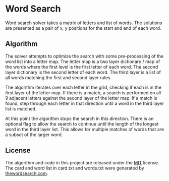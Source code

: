 # Word Search

Word search solver takes a matrix of letters and list of words. The solutions
are presented as a pair of x, y positions for the start and end of each word.

## Algorithm

The solver attempts to optimize the search with some pre-processing of the word
list into a letter map. The letter map is a two layer dictionary / map of the
words where the first level is the first letter of each word. The second layer
dictionary is the second letter of each word. The third layer is a list of
all words matching the first and second layer rules.

The algorithm iterates over each letter in the grid, checking if each is in
the first layer of the letter map. If there is a match, a search is performed
on all 9 adjacent letters against the second layer of the letter map. If a
match is found, step through each letter in that direction until a word in the
third layer list is matched.

At this point the algorithm stops the search in this direction. There is an
optional flag to allow the search to continue until the length of the longest
word in the third layer list. This allows for multiple matches of words that
are a subset of the larger word.

## License

The algorithm and code in this project are released under the [MIT](LICENSE.txt)
license. The card and word list in card.txt and words.txt were generated by
[thewordsearch.com](https://thewordsearch.com/puzzle/183/fruits/).
